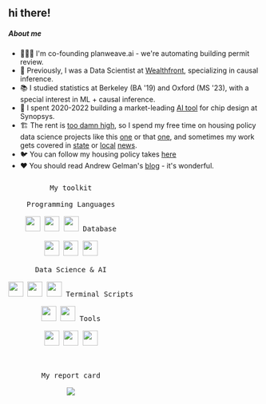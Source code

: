 ## hi there!

##### About me
- 🙋🏼‍♂️ I'm co-founding planweave.ai - we're automating building permit review.
- 💸 Previously, I was a Data Scientist at [Wealthfront](https://www.forbes.com/sites/digital-assets/2024/02/13/the-future-of-investing-fintech-50-2024/?sh=1dfebbf4f338), specializing in causal inference.
- 📚 I studied statistics at Berkeley (BA '19) and Oxford (MS '23), with a special interest in ML + causal inference.
- 🤖 I spent 2020-2022 building a market-leading [AI tool](https://www.youtube.com/watch?v=wZe_E2lqW_Q) for chip design at Synopsys.
- 🏗️ The rent is [too damn high](https://www.youtube.com/watch?v=kcsNbQRU5TI), so I spend my free time on housing policy data science projects like this [one](https://rezonesf.shinyapps.io/rezoner/) or that [one](https://github.com/sdamerdji/planningGPT), and sometimes my work gets covered in [state](https://calmatters.org/commentary/2021/09/california-housing-plans-quotas-crisis/) or [local](https://www.losaltosonline.com/news/la-lah-deemed-exclusionary-as-they-prep-housing-plans/article_fd28fb20-1dc0-11ed-ae69-279a84d66c92.html) [news](https://www.sfchronicle.com/opinion/openforum/article/housing-element-san-francisco-19384436.php).
- 🐦 You can follow my housing policy takes [here](https://twitter.com/s_damerdji)
- ❤ You should read Andrew Gelman's [blog](https://statmodeling.stat.columbia.edu/) - it's wonderful.


<p style="display: inline-block;" align="center">
  <kbd>My toolkit</kbd>

  <br>
  <br>
  <kbd>
    <kbd>Programming Languages</kbd>
    <br>
    <br>
    <img width="30px" src="https://cdn.jsdelivr.net/gh/devicons/devicon/icons/python/python-plain.svg" /> 
    <img width="30px" src="https://cdn.jsdelivr.net/gh/devicons/devicon/icons/java/java-plain.svg" /> 
    <img width="30px" src="https://cdn.jsdelivr.net/gh/devicons/devicon/icons/r/r-plain.svg" /> 
  </kbd>
  <kbd>
    <kbd>Database</kbd>
    <br>
    <br>
    <img width="30px" src="https://cdn.jsdelivr.net/gh/devicons/devicon/icons/mysql/mysql-original.svg" />
    <img width="30px" src="https://cdn.jsdelivr.net/gh/devicons/devicon/icons/postgresql/postgresql-plain.svg" />
    <img width="30px" src="https://cdn.jsdelivr.net/gh/devicons/devicon/icons/mongodb/mongodb-plain.svg" />
  </kbd>
  <br>
  <br>
  <kbd>
    <kbd>Data Science & AI</kbd>
    <br>
    <br>
    <img width="30px" src="https://cdn.jsdelivr.net/gh/devicons/devicon/icons/matplotlib/matplotlib-original.svg" />
    <img width="30px" src="https://cdn.jsdelivr.net/gh/devicons/devicon/icons/numpy/numpy-original.svg" />
    <img width="30px" src="https://cdn.jsdelivr.net/gh/devicons/devicon/icons/pandas/pandas-original.svg" />
  </kbd>
  <kbd>
    <kbd>Terminal Scripts</kbd>
    <br>
    <br>
    <img width="30px" src="https://cdn.jsdelivr.net/gh/devicons/devicon/icons/bash/bash-original.svg" />
    <img width="30px" src="https://cdn.jsdelivr.net/gh/devicons/devicon/icons/vim/vim-original.svg" />
  </kbd>
  <kbd>
    <kbd>Tools</kbd>
    <br>
    <br>
    <img width="30px" src="https://cdn.jsdelivr.net/gh/devicons/devicon/icons/jupyter/jupyter-original.svg" />
    <img width="30px" src="https://cdn.jsdelivr.net/gh/devicons/devicon/icons/pycharm/pycharm-original.svg" />
    <img width="30px" src="https://cdn.jsdelivr.net/gh/devicons/devicon/icons/rstudio/rstudio-original.svg" />

  </kbd>
  <br>
  <br>
   <kbd>
     <br>
     <br>
       <kbd>My report card</kbd>
     <br>
     <br>
  <img align="center" src="https://github-readme-streak-stats.herokuapp.com/?user=sdamerdji">
</kbd>
</p>



<br>
</p>
